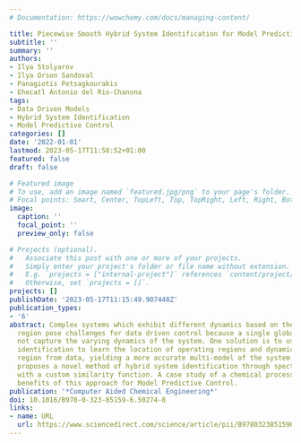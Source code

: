 ```yaml
---
# Documentation: https://wowchemy.com/docs/managing-content/

title: Piecewise Smooth Hybrid System Identification for Model Predictive Control
subtitle: ''
summary: ''
authors:
- Ilya Stolyarov
- Ilya Orson Sandoval
- Panagiotis Petsagkourakis
- Ehecatl Antonio del Rio-Chanona
tags:
- Data Driven Models
- Hybrid System Identification
- Model Predictive Control
categories: []
date: '2022-01-01'
lastmod: 2023-05-17T11:58:52+01:00
featured: false
draft: false

# Featured image
# To use, add an image named `featured.jpg/png` to your page's folder.
# Focal points: Smart, Center, TopLeft, Top, TopRight, Left, Right, BottomLeft, Bottom, BottomRight.
image:
  caption: ''
  focal_point: ''
  preview_only: false

# Projects (optional).
#   Associate this post with one or more of your projects.
#   Simply enter your project's folder or file name without extension.
#   E.g. `projects = ["internal-project"]` references `content/project/deep-learning/index.md`.
#   Otherwise, set `projects = []`.
projects: []
publishDate: '2023-05-17T11:15:49.907448Z'
publication_types:
- '6'
abstract: Complex systems which exhibit different dynamics based on their operating
  region pose challenges for data driven control because a single global model may
  not capture the varying dynamics of the system. One solution is to use hybrid system
  identification to learn the location of operating regions and dynamics within each
  region from data, yielding a more accurate multi-model of the system. This article
  proposes a novel method of hybrid system identification through spectral clustering
  with a custom similarity function. A case study of a chemical process illustrates
  benefits of this approach for Model Predictive Control.
publication: '*Computer Aided Chemical Engineering*'
doi: 10.1016/B978-0-323-85159-6.50274-8
links:
- name: URL
  url: https://www.sciencedirect.com/science/article/pii/B9780323851596502748
---
```

